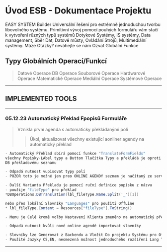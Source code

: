﻿# Úvod   ESB - Dokumentace Projektu  

EASY SYSTEM Builder Universální řešení pro extrémně jednoduchou tvorbu libovolného systému.
Primitivní vývoj pomocí pouhých formulářu vám stačí k vytvoření různých typů systémů
Dotykové Systémy, IS systémy, Data management, Sběr Dat, Datové můsty, Ovládání Strojů, Multimediální systémy.
Máze Otázky? neváhejte se nám Ozvat
Globální Funkce

## Typy Globálních Operací/Funkcí

> Datové Operace 
> DB Operace
> Souborové Operace
> Hardwarové Operace
> Matematické Operace
> Mediální Operace
> Systémové Operace

---

## IMPLEMENTED TOOLS
 
---

### 05.12.23 Automatický Překlad Fpopisů Formuláře
> Vznikla první agenda s automaticky překládanými poli
>> Úkol, aktualizovat všechny existující aonliner agendy na automatický překlad
```cs
- Automatický Překlad sbírá pomocí funkce "TranslateFormFields"
všechny Popisky-LAbel typy a Button Tlačítka Typy a překládá je oproti
DB překladovému seznamu 

- Odpadá nutnost vupisovat typy polí
- POZOR toto je možné jen preo ONLINE AGENDY seznam je načítaný ze serveru

- Další Varianta Překladu je pomocí ruční definice popisku z názvu
- použije "fileType" pro překlad
*DBOperations.DBTranslation(lbl_fileType.Name.Split('_')[1])   

nebo přes lokální Slovníky "Languages" pro použití OffLine
* lbl_fileType.Content = Resources["fileType"].ToString()  

- Menu je Celé kromě volby Nastavení Klienta zmeněno na automatický překlad DB slovníku

- Odpadá nutnost kvůli nové online agendě importovat slovníky

- Slovníky lze Generovat z Backendu a Vložit Do projektu Systému pro Offline Použití
- Použité Jazyky CS,EN, neomezená možnost jednoduchého rozšíření Lang Tabulky

```
 
---


